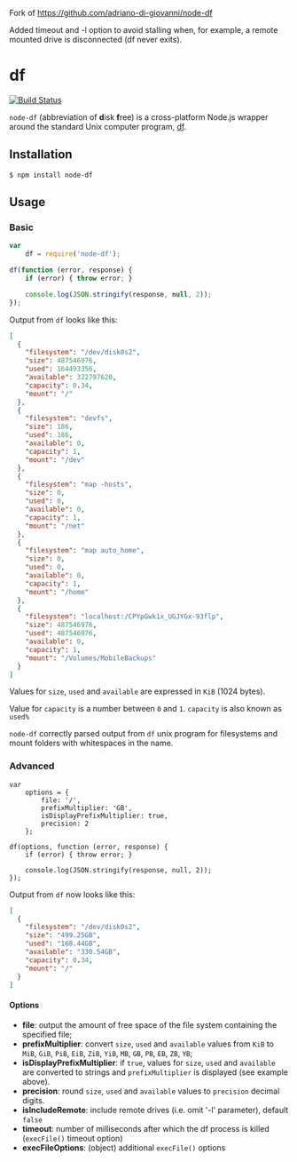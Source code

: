 Fork of https://github.com/adriano-di-giovanni/node-df

Added timeout and -l option to avoid stalling when, for example, a remote mounted drive is disconnected (df never exits).
 

# df

[![Build Status](https://travis-ci.org/adriano-di-giovanni/node-df.svg?branch=master)](https://travis-ci.org/adriano-di-giovanni/node-df)

`node-df` (abbreviation of **d**isk **f**ree) is a cross-platform Node.js wrapper around the standard Unix computer program, [df](http://en.wikipedia.org/wiki/Df_(Unix)).

## Installation

```
$ npm install node-df
```

## Usage

### Basic

```javascript
var
    df = require('node-df');

df(function (error, response) {
    if (error) { throw error; }

    console.log(JSON.stringify(response, null, 2));
});
```

Output from `df` looks like this:

```json
[
  {
    "filesystem": "/dev/disk0s2",
    "size": 487546976,
    "used": 164493356,
    "available": 322797620,
    "capacity": 0.34,
    "mount": "/"
  },
  {
    "filesystem": "devfs",
    "size": 186,
    "used": 186,
    "available": 0,
    "capacity": 1,
    "mount": "/dev"
  },
  {
    "filesystem": "map -hosts",
    "size": 0,
    "used": 0,
    "available": 0,
    "capacity": 1,
    "mount": "/net"
  },
  {
    "filesystem": "map auto_home",
    "size": 0,
    "used": 0,
    "available": 0,
    "capacity": 1,
    "mount": "/home"
  },
  {
    "filesystem": "localhost:/CPYpGwk1x_UGJYGx-93flp",
    "size": 487546976,
    "used": 487546976,
    "available": 0,
    "capacity": 1,
    "mount": "/Volumes/MobileBackups"
  }
]
```

Values for `size`, `used` and `available` are expressed in `KiB` (1024 bytes).

Value for `capacity` is a number between `0` and `1`. `capacity` is also known as `used%`

`node-df` correctly parsed output from `df` unix program for filesystems and mount folders with whitespaces in the name.

### Advanced

```
var
    options = {
        file: '/',
        prefixMultiplier: 'GB',
        isDisplayPrefixMultiplier: true,
        precision: 2
    };

df(options, function (error, response) {
    if (error) { throw error; }

    console.log(JSON.stringify(response, null, 2));
});
```

Output from `df` now looks like this:

```json
[
  {
    "filesystem": "/dev/disk0s2",
    "size": "499.25GB",
    "used": "168.44GB",
    "available": "330.54GB",
    "capacity": 0.34,
    "mount": "/"
  }
]
```

#### Options

* **file**: output the amount of free space of the file system containing the specified file;
* **prefixMultiplier**: convert `size`, `used` and `available` values from `KiB` to `MiB`, `GiB`, `PiB`, `EiB`, `ZiB`, `YiB`, `MB`, `GB`, `PB`, `EB`, `ZB`, `YB`;
* **isDisplayPrefixMultiplier**: if `true`, values for `size`, `used` and `available` are converted to strings and `prefixMultiplier` is displayed (see example above).
* **precision**: round `size`, `used` and `available` values to `precision` decimal digits.
* **isIncludeRemote**: include remote drives (i.e. omit '-l' parameter), default `false`
* **timeout**: number of milliseconds after which the df process is killed (`execFile()` timeout option)
* **execFileOptions**: (object) additional `execFile()` options
